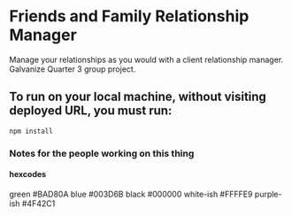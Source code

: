 # Friends and Family Relationship Manager

Manage your relationships as you would with a client relationship manager.
Galvanize Quarter 3 group project.

## To run on your local machine, without visiting deployed URL, you must run:  
`npm install`

### Notes for the people working on this thing

#### hexcodes  
green #BAD80A
blue #003D6B
black #000000
white-ish #FFFFE9
purple-ish #4F42C1
